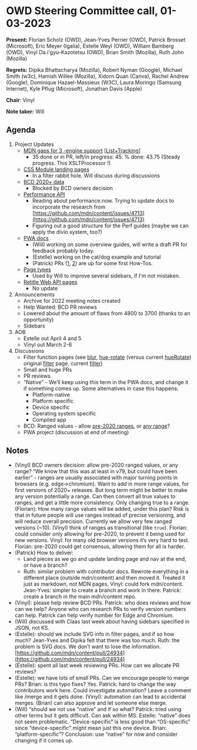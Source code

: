 # OWD Steering Committee call, 01-03-2023

**Present:** Florian Scholz (OWD), Jean-Yves Perrier (OWD), Patrick Brosset (Microsoft), Eric Meyer (Igalia), Estelle Weyl (OWD), William Bamberg (OWD), Vinyl Da.i'gyu-Kazotetsu (OWD), Brian Smith (Mozilla), Ruth John (Mozilla)

**Regrets:** Dipika Bhattacharya (Mozilla), ​​Robert Nyman (Google), Michael Smith (w3c), Hamish Willee (Mozilla), Xidorn Quan (Canva), Rachel Andrew (Google), Dominique Hazael-Massieux (W3C), Laura Moringo (Samsung Internet), Kyle Pflug (Microsoft), Jonathan Davis (Apple)

**Chair**: Vinyl

**Note taker:** Will

## Agenda

1. Project Updates
    - [MDN gaps for 3 -engine support](https://github.com/openwebdocs/project/issues/152) [[List+Tracking](https://docs.google.com/spreadsheets/d/1qsZGV2-OOAScID-UtTI33IH5Ltc7vpcTccAS2FjBcAk/edit#gid=0)]
        - 35 done or in PR, left/in progress: 45. % done: 43.75 (Steady progress. This XSLTProcessor !)
    - [CSS Module landing pages](https://github.com/openwebdocs/project/issues/147)
        - In a filter rabbit hole. Will discuss during discussions
    - [BCD 2020+ data](https://github.com/openwebdocs/project/issues/85)
       - Blocked by BCD owners decision
    - [Performance API](https://github.com/openwebdocs/project/issues/62)
        - Reading about performance.now. Trying to update docs to incorporate the research from [https://github.com/mdn/content/issues/4713](https://github.com/mdn/content/issues/4713) 
        - Figuring out a good structure for the Perf guides (maybe we can apply the divio system, too?)
    - [PWA docs](https://github.com/mdn/mdn/issues/280)
        - (Will) working on some overview guides, will write a draft PR for feedback probably today.
        - (Estelle) working on the cat/dog example and tutorial
        - (Patrick) PRs ([1](https://github.com/mdn/content/pull/24709), [2](https://github.com/mdn/content/pull/24925)) are up for some first How-Tos.
    - [Page types](https://github.com/openwebdocs/project/issues/91)
        - Used by Will to improve several sidebars, if I'm not mistaken.
    - [Retitle Web API pages](https://github.com/mdn/mdn/issues/284)
        - No update
2. Announcements
    - Archive for 2022 meeting notes created
    - Help Wanted: BCD PR reviews
    - Lowered about the amount of flaws from 4800 to 3700 (thanks to an opportunity)
    - Sidebars
3. AOB
    - Estelle out April 4 and 5
    - Vinyl out March 2-6
4. Discussions
    - Filter function pages (see [blur](https://pr24934.content.dev.mdn.mozit.cloud/en-US/docs/Web/CSS/filter-function/blur),  [hue-rotate](https://pr24968.content.dev.mdn.mozit.cloud/en-US/docs/Web/CSS/filter-function/hue-rotate) (versus current [hueRotate](https://developer.mozilla.org/en-US/docs/Web/CSS/filter-function/hue-rotate)) original [filter](https://github.com/mdn/content/blob/48882b75978cef6a4fbc68a35e547b33f8012f93/files/en-us/web/css/filter/index.md) page, current [filter](https://developer.mozilla.org/en-US/docs/Web/CSS/filter))
    - Small and huge PRs
    - PR reviews
    - “Native” - We’ll keep using this term in the PWA docs, and change it if something comes up. Some alternatives in case this happens:
        - Platform-native
        - Platform specific
        - Device specific
        - Operating system specific
        - Compiled app
    - BCD: Ranged values - allow [pre-2020 ranges](https://github.com/mdn/browser-compat-data/pull/19013), or [any range](https://github.com/mdn/browser-compat-data/pull/19014)?
    - PWA project (discussion at end of meeting)

## Notes

- (Vinyl) BCD owners decision: allow pre-2020 ranged values, or any range? “We know that this was at least in v79, but could have been earlier” - ranges are usually associated with major turning points in browsers (e.g. edge->chromium). Want to add in more range values, for first versions of 2020+ releases. But long term might be better to make any version potentially a range. Can then convert all true values to ranges, and get a little more consistency. Only changing true to a range. (Florian): How many range values will be added, under this plan? Risk is that in future people will use ranges instead of precise versioning, and will reduce overall precision. Currently we allow very few ranged versions (~10). (Vinyl) think of ranges as transitional (like `true`). Florian: could consider only allowing for pre-2020, to prevent it being used for new versions. Vinyl: for many old browser versions it’s very hard to test. Florian: pre-2020 could get consensus, allowing them for all is harder.
- (Patrick) How to deliver:
  - Land pieces as we go and update landing page and nav at the end, or have a branch?
  - Ruth: similar problem with contributor docs. Rewrote everything in a different place (outside mdn/content) and then moved it. Treated it just as markdown, not MDN pages. Vinyl: could fork mdn/content. Jean-Yves: simpler to create a branch and work in there. Patrick: create a branch in the main mdn/content repo.
- (Vinyl): please help review BCD PRs. Patrick: who does reviews and how can we help? Anyone who can research PRs to verify version numbers can help. Patrick can help verify number for Edge and Chromium.
- (Will) discussed with Claas last week about having sidebars specified in JSON, not KS.
- (Estelle): should we include SVG info in filter pages, and if so how much? Jean-Yves and Dipika felt that there was too much. Ruth: the problem is SVG docs. We don’t want to lose the information. [https://github.com/mdn/content/pull/24934](https://github.com/mdn/content/pull/24934)
- (Estelle): spent all last week reviewing PRs. How can we allocate PR reviews?
- (Estelle): we have lots of small PRs. Can we encourage people to merge PRs? Brian: is this typo fixes? Yes. Patrick: hard to change the way contributors work here. Could investigate automation? Leave a comment like /merge and it gets done. (Vinyl): automation can lead to accidental merges. (Brian) can also approve and let someone else merge.
- (Will) “should we not use “native” and if so what? Patrick: tried using other terms but it gets difficult. Can ask within MS. Estelle: “native” does not seem problematic. “Device-specific” is less good than “OS-specific” since “device-specific” might mean just this one device. Brian: “platform-specific”? Conclusion: use “native” for now and consider changing if it comes up.